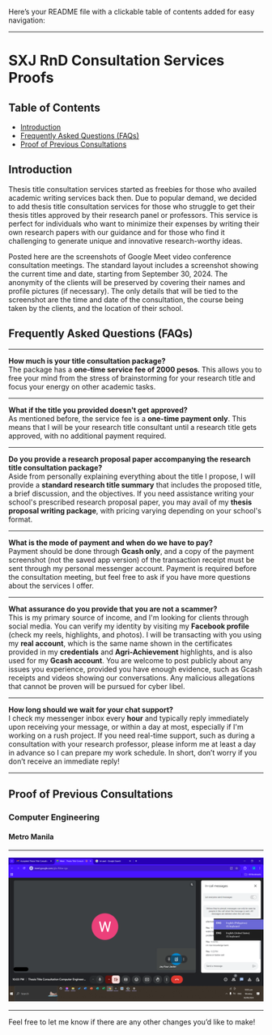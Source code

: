 Here’s your README file with a clickable table of contents added for easy navigation:

---

# SXJ RnD Consultation Services Proofs

## Table of Contents

- [Introduction](#introduction)
- [Frequently Asked Questions (FAQs)](#frequently-asked-questions-faqs)
- [Proof of Previous Consultations](#proof-of-previous-consultations)

## Introduction

Thesis title consultation services started as freebies for those who availed academic writing services back then. Due to popular demand, we decided to add thesis title consultation services for those who struggle to get their thesis titles approved by their research panel or professors. This service is perfect for individuals who want to minimize their expenses by writing their own research papers with our guidance and for those who find it challenging to generate unique and innovative research-worthy ideas.

Posted here are the screenshots of Google Meet video conference consultation meetings. The standard layout includes a screenshot showing the current time and date, starting from September 30, 2024. The anonymity of the clients will be preserved by covering their names and profile pictures (if necessary). The only details that will be tied to the screenshot are the time and date of the consultation, the course being taken by the clients, and the location of their school.

## Frequently Asked Questions (FAQs)

---

**How much is your title consultation package?**  
The package has a **one-time service fee of 2000 pesos**. This allows you to free your mind from the stress of brainstorming for your research title and focus your energy on other academic tasks.

---

**What if the title you provided doesn't get approved?**  
As mentioned before, the service fee is a **one-time payment only**. This means that I will be your research title consultant until a research title gets approved, with no additional payment required.

---

**Do you provide a research proposal paper accompanying the research title consultation package?**  
Aside from personally explaining everything about the title I propose, I will provide a **standard research title summary** that includes the proposed title, a brief discussion, and the objectives. If you need assistance writing your school's prescribed research proposal paper, you may avail of my **thesis proposal writing package**, with pricing varying depending on your school's format.

---

**What is the mode of payment and when do we have to pay?**  
Payment should be done through **Gcash only**, and a copy of the payment screenshot (not the saved app version) of the transaction receipt must be sent through my personal messenger account. Payment is required before the consultation meeting, but feel free to ask if you have more questions about the services I offer.

---

**What assurance do you provide that you are not a scammer?**  
This is my primary source of income, and I'm looking for clients through social media. You can verify my identity by visiting my **Facebook profile** (check my reels, highlights, and photos). I will be transacting with you using my **real account**, which is the same name shown in the certificates provided in my **credentials** and **Agri-Achievement** highlights, and is also used for my **Gcash account**. You are welcome to post publicly about any issues you experience, provided you have enough evidence, such as Gcash receipts and videos showing our conversations. Any malicious allegations that cannot be proven will be pursued for cyber libel.

---

**How long should we wait for your chat support?**  
I check my messenger inbox every **hour** and typically reply immediately upon receiving your message, or within a day at most, especially if I'm working on a rush project. If you need real-time support, such as during a consultation with your research professor, please inform me at least a day in advance so I can prepare my work schedule. In short, don’t worry if you don’t receive an immediate reply!

---

## Proof of Previous Consultations

### Computer Engineering

#### Metro Manila

---

![Title Consultation](/IMAGES/COURSE/COMPUTERENGINEERING/COMPUTERENGINEERING1.png)

---

Feel free to let me know if there are any other changes you’d like to make!